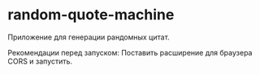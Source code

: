 # random-quote-machine
Приложение для генерации рандомных цитат.

Рекомендации перед запуском:
Поставить расширение для браузера CORS и запустить.
